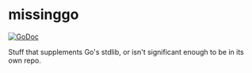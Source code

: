 # missinggo
[![GoDoc](https://godoc.org/github.com/anacrolix/missinggo?status.svg)](https://godoc.org/github.com/anacrolix/missinggo)

Stuff that supplements Go's stdlib, or isn't significant enough to be in its own repo.
